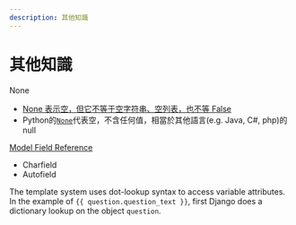 ```yaml
---
description: 其他知識
---
```


# 其他知識

None

* [None 表示空，但它不等于空字符串、空列表，也不等 False](https://zhuanlan.zhihu.com/p/65193194)
* Python的[`None`](https://docs.python.org/3/library/constants.html#None)代表空，不含任何值，相當於其他語言(e.g. Java, C#, php)的null





[Model Field Reference](https://docs.djangoproject.com/en/4.1/ref/models/fields/#field-types)

* Charfield
* Autofield



The template system uses dot-lookup syntax to access variable attributes. In the example of `{{ question.question_text }}`, first Django does a dictionary lookup on the object `question`.
